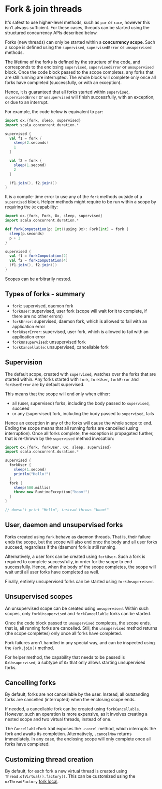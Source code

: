 # Fork & join threads

It's safest to use higher-level methods, such as `par` or `race`, however this isn't always sufficient. For
these cases, threads can be started using the structured concurrency APIs described below.

Forks (new threads) can only be started within a **concurrency scope**. Such a scope is defined using the `supervised`,
`supervisedError` or `unsupervised` methods.

The lifetime of the forks is defined by the structure of the code, and corresponds to the enclosing `supervised`, 
`supervisedError` or `unsupervised` block. Once the code block passed to the scope completes, any forks that are still 
running are interrupted. The whole block will complete only once all forks have completed (successfully, or with an 
exception).

Hence, it is guaranteed that all forks started within `supervised`, `supervisedError` or `unsupervised` will finish 
successfully, with an exception, or due to an interrupt.

For example, the code below is equivalent to `par`:

```scala mdoc:compile-only
import ox.{fork, sleep, supervised}
import scala.concurrent.duration.*

supervised {
  val f1 = fork {
    sleep(2.seconds)
    1
  }

  val f2 = fork {
    sleep(1.second)
    2
  }

  (f1.join(), f2.join())
}
```

It is a compile-time error to use any of the `fork` methods outside of a `supervised` block. Helper methods might 
require to be run within a scope by requiring the `Ox` capability:

```scala mdoc:compile-only
import ox.{fork, Fork, Ox, sleep, supervised}
import scala.concurrent.duration.*

def forkComputation(p: Int)(using Ox): Fork[Int] = fork {
  sleep(p.seconds)
  p + 1
}

supervised {
  val f1 = forkComputation(2)
  val f2 = forkComputation(4)
  (f1.join(), f2.join())
}
```

Scopes can be arbitrarily nested.

## Types of forks - summary

* `fork`: supervised, daemon fork
* `forkUser`: supervised, user fork (scope will wait for it to complete, if there are no other errors)
* `forkError`: supervised, daemon fork, which is allowed to fail with an application error
* `forkUserError`: supervised, user fork, which is allowed to fail with an application error
* `forkUnsupervised`: unsupervised fork
* `forkCancellable`: unsupervised, cancellable fork

## Supervision

The default scope, created with `supervised`, watches over the forks that are started within. Any forks started with
`fork`, `forkUser`, `forkError` and `forUserError` are by default supervised.

This means that the scope will end only when either:

* all (user, supervised) forks, including the body passed to `supervised`, succeed
* or any (supervised) fork, including the body passed to `supervised`, fails

Hence an exception in any of the forks will cause the whole scope to end. Ending the scope means that all running forks
are cancelled (using interruption). Once all forks complete, the exception is propagated further, that is re-thrown by
the `supervised` method invocation:

```scala mdoc:compile-only
import ox.{fork, forkUser, Ox, sleep, supervised}
import scala.concurrent.duration.*

supervised {
  forkUser {
    sleep(1.second)
    println("Hello!")
  }
  fork {
    sleep(500.millis)
    throw new RuntimeException("boom!")
  }
}

// doesn't print "Hello", instead throws "boom!"
```

## User, daemon and unsupervised forks

Forks created using `fork` behave as daemon threads. That is, their failure ends the scope, but the scope will also end 
once the body and all user forks succeed, regardless if the (daemon) fork is still running.

Alternatively, a user fork can be created using `forkUser`. Such a fork is required to complete successfully, in order
for the scope to end successfully. Hence, when the body of the scope completes, the scope will wait until all user
forks have completed as well.

Finally, entirely unsupervised forks can be started using `forkUnsupervised`.

## Unsupervised scopes

An unsupervised scope can be created using `unsupervised`. Within such scopes, only `forkUnsupervised` and 
`forkCancellable` forks can be started.

Once the code block passed to `unsupervised` completes, the scope ends, that is, all running forks are cancelled. Still, 
the `unsupervised` method returns (the scope completes) only once all forks have completed.

Fork failures aren't handled in any special way, and can be inspected using the `Fork.join()` method.

For helper method, the capability that needs to be passed is `OxUnsupervised`, a subtype of `Ox` that only allows 
starting unsupervised forks.

## Cancelling forks

By default, forks are not cancellable by the user. Instead, all outstanding forks are cancelled (interrupted) when the
enclosing scope ends.

If needed, a cancellable fork can be created using `forkCancellable`. However, such an operation is more expensive, as
it involves creating a nested scope and two virtual threads, instead of one.

The `CancellableFork` trait exposes the `.cancel` method, which interrupts the fork and awaits its completion.
Alternatively, `.cancelNow` returns immediately. In any case, the enclosing scope will only complete once all forks have
completed.

## Customizing thread creation

By default, for each fork a new virtual thread is created using `Thread.ofVirtual().factory()`. This can be customized
using the `oxThreadFactory` [fork local](fork-local.md).